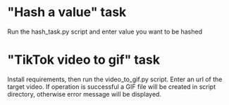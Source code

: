 # "Hash a value" task 
Run the hash_task.py script and enter value you want to be hashed

# "TikTok video to gif" task
Install requirements, then run the video_to_gif.py script. Enter an url of the target video. 
If operation is successful a GIF file will be created in script directory, otherwise error message will be displayed.